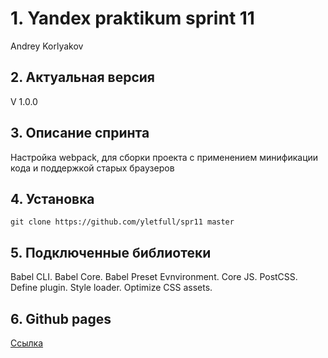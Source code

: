 # 1. Yandex praktikum sprint 11  
Andrey Korlyakov  

## 2. Актуальная версия  
V 1.0.0  

## 3. Описание спринта  
Настройка webpack, для сборки проекта с применением минификации кода и поддержкой старых браузеров

## 4. Установка  
`git clone https://github.com/yletfull/spr11 master`

## 5. Подключенные библиотеки  
Babel CLI.
Babel Core.
Babel Preset Evnvironment.
Сore JS.
PostCSS.
Define plugin.
Style loader.
Optimize CSS assets.

## 6. Github pages  
[Ссылка](https://yletfull.github.io/spr11/) 
